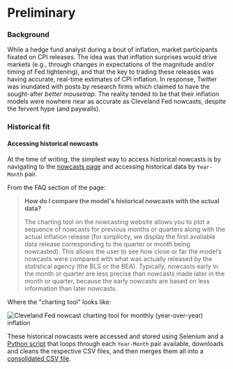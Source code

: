 # Preliminary

### Background
While a hedge fund analyst during a bout of inflation, market participants fixated on CPI releases. The idea was that inflation surprises would drive markets (e.g., through changes in expectations of the magnitude and/or timing of Fed tightening), and that the key to trading these releases was having accurate, real-time estimates of CPI inflation. In response, Twitter was inundated with posts by research firms which claimed to have the sought-after *better mousetrap*. The reality tended to be that their inflation models were nowhere near as accurate as Cleveland Fed nowcasts, despite the fervent hype (and paywalls).

### Historical fit
#### Accessing historical nowcasts
At the time of writing, the simplest way to access historical nowcasts is by navigating to the [nowcasts page](https://www.clevelandfed.org/indicators-and-data/inflation-nowcasting) and accessing historical data by `Year-Month` pair.

From the FAQ section of the page:

> **How do I compare the model's historical nowcasts with the actual data?**
> 
> The charting tool on the nowcasting website allows you to plot a sequence of nowcasts for previous months or quarters along with the actual inflation release (for simplicity, we display the first available data release corresponding to the quarter or month being nowcasted). This allows the user to see how close or far the model’s nowcasts were compared with what was actually released by the statistical agency (the BLS or the BEA). Typically, nowcasts early in the month or quarter are less precise than nowcasts made later in the month or quarter, because the early nowcasts are based on less information than later nowcasts.

Where the "charting tool" looks like:

![Cleveland Fed nowcast charting tool for monthly (year-over-year) inflation](https://github.com/limits-to-arbitrage/unofficial-inflation-nowcast-bot/blob/main/assets/nowcast_charting_tool.PNG)

These historical nowcasts were accessed and stored using Selenium and a [Python script](https://github.com/limits-to-arbitrage/unofficial-inflation-nowcast-bot/blob/main/code/preliminary_code/historical_nowcasts_script.py) that loops through each `Year-Month` pair available, downloads and cleans the respective CSV files, and then merges them all into a [consolidated CSV file](https://github.com/limits-to-arbitrage/unofficial-inflation-nowcast-bot/blob/main/data/historical_nowcasts.csv).
